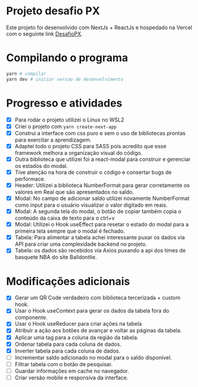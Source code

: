 # Projeto desafio PX

Este projeto foi desenvolvido com NextJs + ReactJs e hospedado na Vercel com o seguinte link [DesafioPX](https://desafio-px.vercel.app/).

# Compilando o programa

```bash
yarn # compilar
yarn dev # iniciar versao de desenvolvimento
```

# Progresso e atividades

- [x] Para rodar o projeto utilizei o Linux no WSL2
- [X] Criei o projeto com `yarn create-next-app`
- [X] Construi a interface com css puro e sem o uso de bibliotecas prontas para exercitar a aprendizagem.
- [X] Adaptei todo o projeto CSS para SASS pois acredito que esse framework melhora a organização visual do código.
- [X] Outra biblioteca que utilizei foi a react-modal para construir e gerenciar os estados do modal.
- [X] Tive atenção na hora de construir o código e consertar bugs de performace.
- [X] Header: Utilizei a biblioteca NumberFormat para gerar corretamente os valores em Real que são apresentados no saldo.
- [X] Modal: No campo de adicionar saldo utilizei novamente NumberFormat como input para o usuário visualizar o valor digitado em reais. 
- [X] Modal: A segunda tela do modal, o botão de copiar também copia o conteúdo da caixa de texto para o ctrl+v
- [X] Modal: Utilizei o Hook useEffect para resetar o estado do modal para a primeira tela sempre que o modal é fechado.
- [X] Tabela: Para alimentar a tabela achei interessante puxar os dados via API para criar uma complexidade backend no projeto.
- [X] Tabela: os dados são recebidos via Axios puxando a api dos times de basquete NBA do site Balldontlie.

# Modificações adicionais

- [X] Gerar um QR Code verdadeiro com biblioteca tercerizada + custom hook.
- [X] Usar o Hook useContext para gerar os dados da tabela fora do componente.
- [X] Usar o Hook useReducer para criar ações na tabela
- [X] Atribuir a ação aos botões de avançar e voltar as páginas da tabela.
- [X] Aplicar uma tag para a coluna da região da tabela.
- [X] Ordenar tabela para cada coluna de dados.
- [X] Inverter tabela para cada coluna de dados.
- [ ] Incrementar saldo adicionado no modal para o saldo disponível.
- [ ] Filtrar tabela com o botão de pesquisar.
- [ ] Guardar informações em cache no navegador.
- [ ] Criar versão mobile e responsiva da interface.
